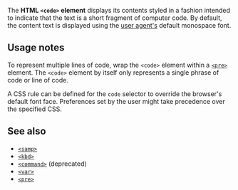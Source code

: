 <!-- <short-description> -->
The **HTML `<code>` element** displays its contents styled in a fashion
intended to indicate that the text is a short fragment of computer
code. By default, the content text is displayed using the
[user agent's](/en-US/docs/Glossary/user_agent) default monospace font.
<!-- </short-description> -->

<!-- <overview> -->
<!-- </overview> -->

<!-- <usage-notes> -->
Usage notes
-----------
To represent multiple lines of code, wrap the `<code>` element within a
[`<pre>`](/en-US/docs/Web/HTML/Element/pre)
element. The `<code>` element by itself only represents a single phrase
of code or line of code.

A CSS rule can be defined for the `code` selector to override the
browser's default font face. Preferences set by the user might take
precedence over the specified CSS.
<!-- </usage-notes> -->

<!-- <accessibility-concerns> -->
<!-- </accessibility-concerns> -->
<!-- <see-also> -->
See also
--------

-   [`<samp>`](/en-US/docs/Web/HTML/Element/samp)
-   [`<kbd>`](/en-US/docs/Web/HTML/Element/kbd)
-   [`<command>`](/en-US/docs/Web/HTML/Element/command)
    (deprecated)
-   [`<var>`](/en-US/docs/Web/HTML/Element/var)
-   [`<pre>`](/en-US/docs/Web/HTML/Element/pre)
<!-- </see-also> -->
